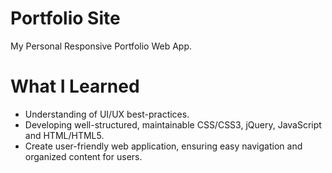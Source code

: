 # Portfolio Site 
My Personal Responsive Portfolio Web App.

# What I Learned
* Understanding of UI/UX best-practices.
* Developing well-structured, maintainable CSS/CSS3, jQuery, JavaScript and HTML/HTML5.
* Create user-friendly web application, ensuring easy navigation and organized content for users.
